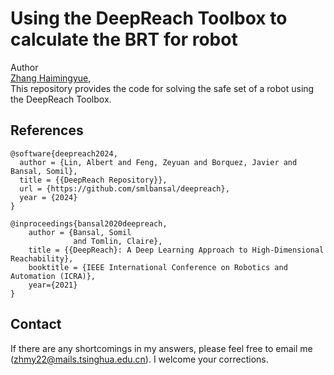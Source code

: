 # Using the DeepReach Toolbox to calculate the BRT for robot

Author<br>
[Zhang Haimingyue](https://myTristan.github.io/),
<br>
This repository provides the code for solving the safe set of a robot using the DeepReach Toolbox.

## References
```
@software{deepreach2024,
  author = {Lin, Albert and Feng, Zeyuan and Borquez, Javier and Bansal, Somil},
  title = {{DeepReach Repository}},
  url = {https://github.com/smlbansal/deepreach},
  year = {2024}
}
```

```
@inproceedings{bansal2020deepreach,
    author = {Bansal, Somil
              and Tomlin, Claire},
    title = {{DeepReach}: A Deep Learning Approach to High-Dimensional Reachability},
    booktitle = {IEEE International Conference on Robotics and Automation (ICRA)},
    year={2021}
}
```
## Contact
If there are any shortcomings in my answers, please feel free to email me (zhmy22@mails.tsinghua.edu.cn). I welcome your corrections.